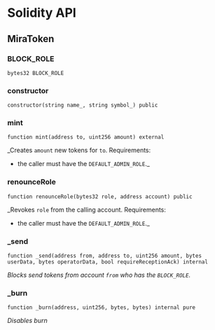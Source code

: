 # Solidity API

## MiraToken

### BLOCK_ROLE

```solidity
bytes32 BLOCK_ROLE
```

### constructor

```solidity
constructor(string name_, string symbol_) public
```

### mint

```solidity
function mint(address to, uint256 amount) external
```

_Creates `amount` new tokens for `to`.
Requirements:
- the caller must have the `DEFAULT_ADMIN_ROLE`._

### renounceRole

```solidity
function renounceRole(bytes32 role, address account) public
```

_Revokes `role` from the calling account.
Requirements:
- the caller must have the `DEFAULT_ADMIN_ROLE`._

### _send

```solidity
function _send(address from, address to, uint256 amount, bytes userData, bytes operatorData, bool requireReceptionAck) internal
```

_Blocks send tokens from account `from` who has the `BLOCK_ROLE`._

### _burn

```solidity
function _burn(address, uint256, bytes, bytes) internal pure
```

_Disables burn_


